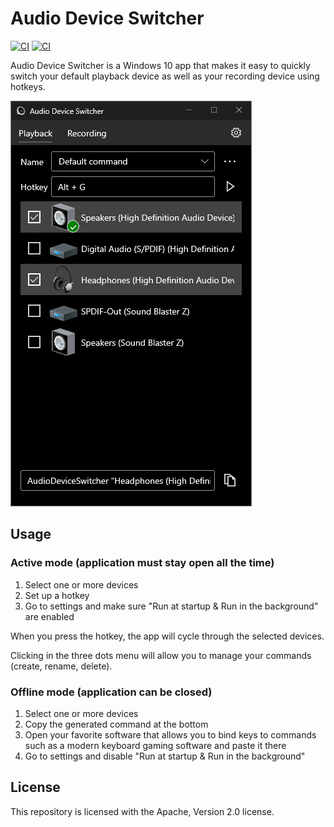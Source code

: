 # Audio Device Switcher 

[![CI](https://github.com/josetr/AudioDeviceSwitcher/actions/workflows/main.yaml/badge.svg)](https://github.com/josetr/AudioDeviceSwitcher/actions) [![CI](https://img.shields.io/badge/Download-Microsoft%20Store-blue)](https://www.microsoft.com/store/apps/9n71nh5h6t7k)


Audio Device Switcher is a Windows 10 app that makes it easy to quickly switch your default playback device as well as your recording device using hotkeys.

![AudioDeviceSwitcher](AudioDeviceSwitcher.png)

## Usage

### Active mode (application must stay open all the time)

1. Select one or more devices
2. Set up a hotkey
3. Go to settings and make sure "Run at startup & Run in the background" are enabled

When you press the hotkey, the app will cycle through the selected devices.

Clicking in the three dots menu will allow you to manage your commands (create, rename, delete).

### Offline mode (application can be closed)

1. Select one or more devices
2. Copy the generated command at the bottom
3. Open your favorite software that allows you to bind keys to commands such as a modern keyboard gaming software and paste it there
4. Go to settings and disable "Run at startup & Run in the background"

## License

This repository is licensed with the Apache, Version 2.0 license.